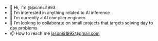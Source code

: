 - 👋 Hi, I’m @jasonsi1993
- 👀 I’m interested in anything related to AI inference
- 🌱 I’m currently a AI compiler engineer
- 💞️ I’m looking to collaborate on small projects that targets solving day to day problems
- 📫 How to reach me jasonsi1993@gmail.com

<!---
jasonsi1993/jasonsi1993 is a ✨ special ✨ repository because its `README.md` (this file) appears on your GitHub profile.
You can click the Preview link to take a look at your changes.
--->
